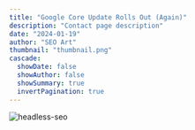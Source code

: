 ```yaml
---
title: "Google Core Update Rolls Out (Again)"
description: "Contact page description"
date: "2024-01-19"
author: "SEO Art"
thumbnail: "thumbnail.png"
cascade:
  showDate: false
  showAuthor: false
  showSummary: true
  invertPagination: true
---
```


![headless-seo](/google-core-update.png)

